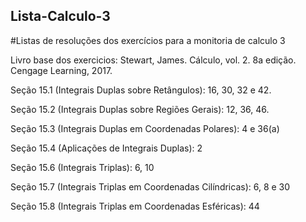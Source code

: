 ## Lista-Calculo-3

#Listas de resoluções dos exercícios para a monitoria de calculo 3

Livro base dos exercicios:  Stewart, James. Cálculo, vol. 2. 8a edição. Cengage Learning, 2017.

Seção 15.1 (Integrais Duplas sobre Retângulos):  16, 30, 32 e 42. 

Seção 15.2 (Integrais Duplas sobre Regiões Gerais):  12, 36, 46.

Seção 15.3 (Integrais Duplas em Coordenadas Polares): 4 e 36(a)

Seção 15.4 (Aplicações de Integrais Duplas): 2

Seção 15.6 (Integrais Triplas): 6, 10

Seção 15.7 (Integrais Triplas em Coordenadas Cilíndricas):  6, 8 e 30

Seção 15.8 (Integrais Triplas em Coordenadas Esféricas): 44
